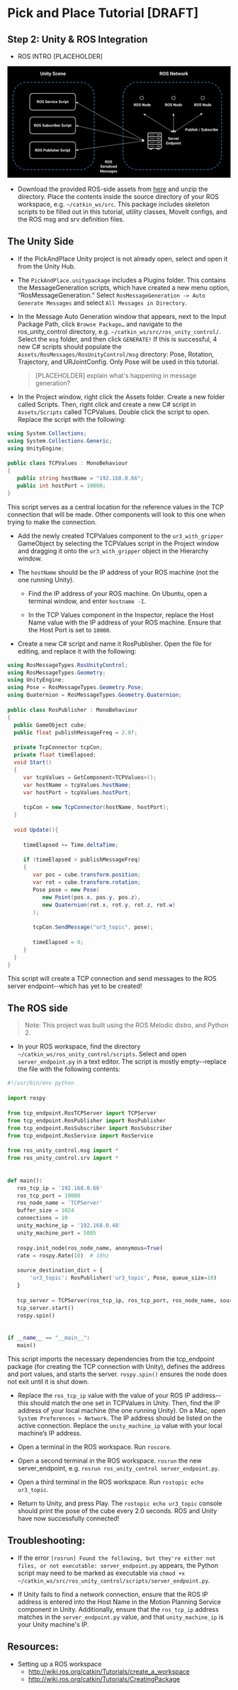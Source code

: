 # Pick and Place Tutorial [DRAFT]

## Step 2: Unity & ROS Integration

- ROS INTRO [PLACEHOLDER]

![](img/2_ros_unity.png)

- Download the provided ROS-side assets from [here](https://drive.google.com/file/d/1IF29DtmP-eX-0iP5gG4aWUs6yNM1iL5p/view?usp=sharing) and unzip the directory. Place the contents inside the source directory of your ROS workspace, e.g. `~/catkin_ws/src`. This package includes skeleton scripts to be filled out in this tutorial, utility classes, MoveIt configs, and the ROS msg and srv definition files.
  
## The Unity Side

- If the PickAndPlace Unity project is not already open, select and open it from the Unity Hub.
  
- The `PickAndPlace.unitypackage` includes a Plugins folder. This contains the MessageGeneration scripts, which have created a new menu option, “RosMessageGeneration.” Select `RosMessageGeneration -> Auto Generate Messages` and select `All Messages in Directory`.
   
- In the Message Auto Generation window that appears, next to the Input Package Path, click `Browse Package…` and navigate to the ros_unity_control directory, e.g. `~/catkin_ws/src/ros_unity_control/`. Select the `msg` folder, and then click `GENERATE!` If this is successful, 4 new C# scripts should populate the `Assets/RosMessages/RosUnityControl/msg` directory: Pose, Rotation, Trajectory, and URJointConfig. Only Pose will be used in this tutorial.
  
    > [PLACEHOLDER] explain what's happening in message generation?

- In the Project window, right click the Assets folder. Create a new folder called Scripts. Then, right click and create a new C# script in `Assets/Scripts` called TCPValues. Double click the script to open. Replace the script with the following:

``` csharp
using System.Collections;
using System.Collections.Generic;
using UnityEngine;
 
public class TCPValues : MonoBehaviour
{
   public string hostName = "192.168.0.66";
   public int hostPort = 10000;
}
``` 

This script serves as a central location for the reference values in the TCP connection that will be made. Other components will look to this one when trying to make the connection. 

- Add the newly created TCPValues component to the `ur3_with_gripper` GameObject by selecting the TCPValues script in the Project window and dragging it onto the `ur3_with_gripper` object in the Hierarchy window.

- The `hostName` should be the IP address of your ROS machine (not the one running Unity).

  - Find the IP address of your ROS machine. On Ubuntu, open a terminal window, and enter `hostname -I`.

  - In the TCP Values component in the Inspector, replace the Host Name value with the IP address of your ROS machine. Ensure that the Host Port is set to `10000`.

- Create a new C# script and name it RosPublisher. Open the file for editing, and replace it with the following:

``` csharp
using RosMessageTypes.RosUnityControl;
using RosMessageTypes.Geometry;
using UnityEngine;
using Pose = RosMessageTypes.Geometry.Pose;
using Quaternion = RosMessageTypes.Geometry.Quaternion;
 
public class RosPublisher : MonoBehaviour
{
  public GameObject cube;
  public float publishMessageFreq = 2.0f;
 
  private TcpConnector tcpCon;
  private float timeElapsed;
  void Start()
  {
     var tcpValues = GetComponent<TCPValues>();
     var hostName = tcpValues.hostName;
     var hostPort = tcpValues.hostPort;
 
     tcpCon = new TcpConnector(hostName, hostPort);
  }
 
  void Update(){
 
     timeElapsed += Time.deltaTime;
      
     if (timeElapsed > publishMessageFreq)
     {
        var pos = cube.transform.position;
        var rot = cube.transform.rotation;
        Pose pose = new Pose(
           new Point(pos.x, pos.y, pos.z),
           new Quaternion(rot.x, rot.y, rot.z, rot.w)
        );
 
        tcpCon.SendMessage("ur3_topic", pose);
 
        timeElapsed = 0;
     }
  }
}
```

This script will create a TCP connection and send messages to the ROS server endpoint--which has yet to be created!

## The ROS side

> Note: This project was built using the ROS Melodic distro, and Python 2.

- In your ROS workspace, find the directory `~/catkin_ws/ros_unity_control/scripts`. Select and open `server_endpoint.py` in a text editor. The script is mostly empty--replace the file with the following contents:

``` python
#!/usr/bin/env python
 
import rospy
 
from tcp_endpoint.RosTCPServer import TCPServer
from tcp_endpoint.RosPublisher import RosPublisher
from tcp_endpoint.RosSubscriber import RosSubscriber
from tcp_endpoint.RosService import RosService
 
from ros_unity_control.msg import *
from ros_unity_control.srv import *
 
 
def main():
   ros_tcp_ip = '192.168.0.66'
   ros_tcp_port = 10000
   ros_node_name = 'TCPServer'
   buffer_size = 1024
   connections = 10
   unity_machine_ip = '192.168.0.48'
   unity_machine_port = 5005
 
   rospy.init_node(ros_node_name, anonymous=True)
   rate = rospy.Rate(10)  # 10hz
 
   source_destination_dict = {
       'ur3_topic': RosPublisher('ur3_topic', Pose, queue_size=10)
   }
 
   tcp_server = TCPServer(ros_tcp_ip, ros_tcp_port, ros_node_name, source_destination_dict, buffer_size, connections)
   tcp_server.start()
   rospy.spin()
 
 
if __name__ == "__main__":
   main()
```

This script imports the necessary dependencies from the tcp_endpoint package (for creating the TCP connection with Unity), defines the address and port values, and starts the server. `rospy.spin()` ensures the node does not exit until it is shut down.

  - Replace the `ros_tcp_ip` value with the value of your ROS IP address--this should match the one set in TCPValues in Unity. Then, find the IP address of your local machine (the one running Unity). On a Mac, open `System Preferences > Network`. The IP address should be listed on the active connection. Replace the `unity_machine_ip` value with your local machine’s IP address. 
  
- Open a terminal in the ROS workspace. Run `roscore`.
  
- Open a second terminal in the ROS workspace. `rosrun` the new server_endpoint, e.g. `rosrun ros_unity_control server_endpoint.py`.

- Open a third terminal in the ROS workspace. Run `rostopic echo ur3_topic`.

- Return to Unity, and press Play. The `rostopic echo ur3_topic` console should print the pose of the cube every 2.0 seconds. ROS and Unity have now successfully connected!

## Troubleshooting:

- If the error `[rosrun] Found the following, but they're either not files, or not executable: server_endpoint.py` appears, the Python script may need to be marked as executable via `chmod +x ~/catkin_ws/src/ros_unity_control/scripts/server_endpoint.py`.
  
- If Unity fails to find a network connection, ensure that the ROS IP address is entered into the Host Name in the Motion Planning Service component in Unity. Additionally, ensure that the `ros_tcp_ip` address matches in the `server_endpoint.py` value, and that `unity_machine_ip` is your Unity machine's IP.
  
## Resources:

- Setting up a ROS workspace
    - http://wiki.ros.org/catkin/Tutorials/create_a_workspace
    - http://wiki.ros.org/catkin/Tutorials/CreatingPackage 
